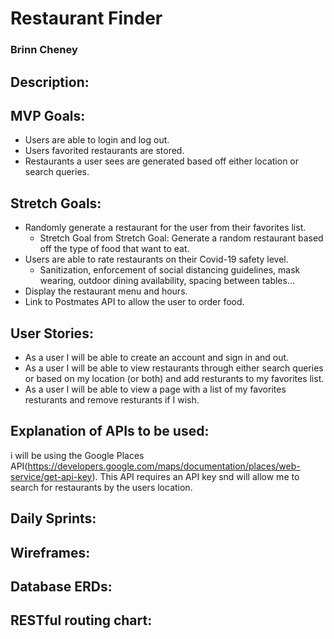 # Restaurant Finder 
### Brinn Cheney
## Description:

## MVP Goals:
* Users are able to login and log out.
* Users favorited restaurants are stored.
* Restaurants a user sees are generated based off either location or search queries. 
## Stretch Goals: 
* Randomly generate a restaurant for the user from their favorites list.
    * Stretch Goal from Stretch Goal: Generate a random restaurant based off the type of food that want to eat.
* Users are able to rate restaurants on their Covid-19 safety level. 
    * Sanitization, enforcement of social distancing guidelines, mask wearing, outdoor dining availability, spacing between tables...
* Display the restaurant menu and hours.
* Link to Postmates API to allow the user to order food. 
## User Stories:
* As a user I will be able to create an account and sign in and out.
* As a user I will be able to view restaurants through either search queries or based on my location (or both) and add resturants to my favorites list. 
* As a user I will be able to view a page with a list of my favorites resturants and remove resturants if I wish. 
## Explanation of APIs to be used: 
i will be using the Google Places API(https://developers.google.com/maps/documentation/places/web-service/get-api-key). This API requires an API key snd will allow me to search for restaurants by the users location. 
## Daily Sprints:

## Wireframes:

## Database ERDs:

## RESTful routing chart: